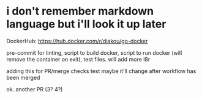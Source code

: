 # i don't remember markdown language but i'll look it up later

DockerHub: https://hub.docker.com/r/diakou/go-docker

pre-commit for linting, script to build docker, script to run docker (will remove the container on exit), test files. will add more l8r

adding this for PR/merge checks test maybe it'll change after workflow has been merged

ok..another PR (3? 4?)
